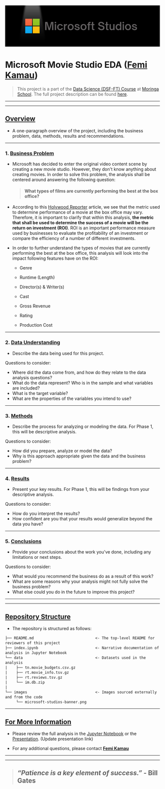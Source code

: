 ![Microsoft-Studios](images/microsoft-studios-banner.png)

# **Microsoft Movie Studio EDA** ([Femi Kamau](https://github.com/ctrl-Karugu))

> This project is a part of the [Data Science (DSF-FT) Course](https://moringaschool.com/courses/data-science-course/) at [Moringa School](https://moringaschool.com/). The full project description can be found [here](https://github.com/learn-co-curriculum/dsc-phase-1-project-v2-4).

---
---

## <u>Overview</u>

* A one-paragraph overview of the project, including the business problem, data, methods, results and recommendations.

---

### 1. <u>Business Problem</u>

* Microsoft has decided to enter the original video content scene by creating a new movie studio. However, they don't know anything about creating movies. In order to solve this problem, the analysis shall be centered around answering the following question:

   > #### What types of films are currently performing the best at the box office?

* According to this [Holywood Reporter](https://www.hollywoodreporter.com/movies/movie-news/what-is-profitable-movie-ever-1269879/) article, we see that the metric used to determine performance of a movie at the box office may vary. Therefore, it is important to clarify that within this analysis, **the metric that shall be used to determine the success of a movie will be the return on investment (ROI)**. ROI is an important performance measure used by businesses to evaluate the profitability of an investment or compare the efficiency of a number of different investments.

* In order to further understand the types of movies that are currently performing the best at the box office, this analysis will look into the impact following features have on the ROI:

  * Genre

  * Runtime (Length)

  * Director(s) & Writer(s)

  * Cast

  * Gross Revenue

  * Rating

  * Production Cost

---

### 2. <u>Data Understanding</u>

* Describe the data being used for this project.

Questions to consider:

* Where did the data come from, and how do they relate to the data analysis questions?
* What do the data represent? Who is in the sample and what variables are included?
* What is the target variable?
* What are the properties of the variables you intend to use?

---

### 3. <u>Methods</u>

* Describe the process for analyzing or modeling the data. For Phase 1, this will be descriptive analysis.

Questions to consider:

* How did you prepare, analyze or model the data?
* Why is this approach appropriate given the data and the business problem?

---

### 4. <u>Results</u>

* Present your key results. For Phase 1, this will be findings from your descriptive analysis.

Questions to consider:

* How do you interpret the results?
* How confident are you that your results would generalize beyond the data you have?

---

### 5. <u>Conclusions</u>

* Provide your conclusions about the work you've done, including any limitations or next steps.

Questions to consider:

* What would you recommend the business do as a result of this work?
* What are some reasons why your analysis might not fully solve the business problem?
* What else could you do in the future to improve this project?

---
---

## <u>Repository Structure</u>

* The repository is structured as follows:

```
├── README.md                            <- The top-level README for reviewers of this project
├── index.ipynb                          <- Narrative documentation of analysis in Jupyter Notebook
└── data                                 <- Datasets used in the analysis
|    ├── tn.movie_budgets.csv.gz
|    ├── rt.movie_info.tsv.gz
|    ├── rt.reviews.tsv.gz
|    └── im.db.zip
|
└── images                               <- Images sourced externally and from the code
     └── microsoft-studios-banner.png   

```

---

## <u>For More Information</u>

* Please review the full analysis in the [Jupyter Notebook](./index.ipynb) or the [Presentation](./presentation.pdf). (Update presentation link)

* For any additional questions, please contact **[Femi Kamau](mailto:femikkamau@gmail.com)**

---
---

>## *“Patience is a key element of success.”* - Bill Gates

